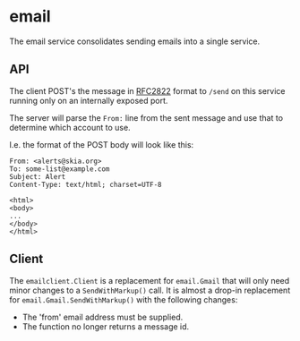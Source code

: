 # email

The email service consolidates sending emails into a single service.

## API

The client POST's the message in
[RFC2822](https://datatracker.ietf.org/doc/html/rfc2822) format to `/send`  on
this service running only on an internally exposed port.

The server will parse the `From:` line from the sent message and use that to
determine which account to use.

I.e. the format of the POST body will look like this:

~~~
From: <alerts@skia.org>
To: some-list@example.com
Subject: Alert
Content-Type: text/html; charset=UTF-8

<html>
<body>
...
</body>
</html>
~~~

## Client

The `emailclient.Client` is a replacement for `email.Gmail` that will only
need minor changes to a `SendWithMarkup()` call. It is almost a drop-in
replacement for `email.Gmail.SendWithMarkup()`
with the following changes:

 - The 'from' email address must be supplied.
 - The function no longer returns a message id.